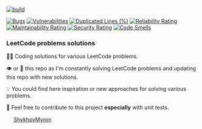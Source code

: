 [![build](https://github.com/ShykhovMyron/LeetCodeProblems/actions/workflows/integrate.yml/badge.svg?branch=master)](https://github.com/ShykhovMyron/LeetCodeProblems/actions/workflows/integrate.yml)

[![Bugs](https://sonarcloud.io/api/project_badges/measure?project=ShykhovMyron_LeetCodeProblems&metric=bugs)](https://sonarcloud.io/summary/new_code?id=ShykhovMyron_LeetCodeProblems) [![Vulnerabilities](https://sonarcloud.io/api/project_badges/measure?project=ShykhovMyron_LeetCodeProblems&metric=vulnerabilities)](https://sonarcloud.io/summary/new_code?id=ShykhovMyron_LeetCodeProblems) [![Duplicated Lines (%)](https://sonarcloud.io/api/project_badges/measure?project=ShykhovMyron_LeetCodeProblems&metric=duplicated_lines_density)](https://sonarcloud.io/summary/new_code?id=ShykhovMyron_LeetCodeProblems) [![Reliability Rating](https://sonarcloud.io/api/project_badges/measure?project=ShykhovMyron_LeetCodeProblems&metric=reliability_rating)](https://sonarcloud.io/summary/new_code?id=ShykhovMyron_LeetCodeProblems) [![Maintainability Rating](https://sonarcloud.io/api/project_badges/measure?project=ShykhovMyron_LeetCodeProblems&metric=sqale_rating)](https://sonarcloud.io/summary/new_code?id=ShykhovMyron_LeetCodeProblems) [![Security Rating](https://sonarcloud.io/api/project_badges/measure?project=ShykhovMyron_LeetCodeProblems&metric=security_rating)](https://sonarcloud.io/summary/new_code?id=ShykhovMyron_LeetCodeProblems) [![Code Smells](https://sonarcloud.io/api/project_badges/measure?project=ShykhovMyron_LeetCodeProblems&metric=code_smells)](https://sonarcloud.io/summary/new_code?id=ShykhovMyron_LeetCodeProblems)

### LeetCode problems solutions

👨‍💻 Coding solutions for various LeetCode problems.

👁 or 🌟 this repo as I'm constantly solving LeetCode problems and updating this repo with new solutions.

💡 You could find here inspiration or new approaches for solving various problems.

🤝 Feel free to contribute to this project <b>especially</b> with unit tests.

<img src="https://leetcode.com/_next/static/images/logo-dark-c96c407d175e36c81e236fcfdd682a0b.png" width="15px"> [ShykhovMyron](https://leetcode.com/ShykhovMyron/)
